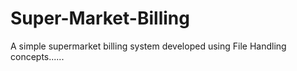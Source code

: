 # Super-Market-Billing
A simple supermarket billing system developed using File Handling concepts......
